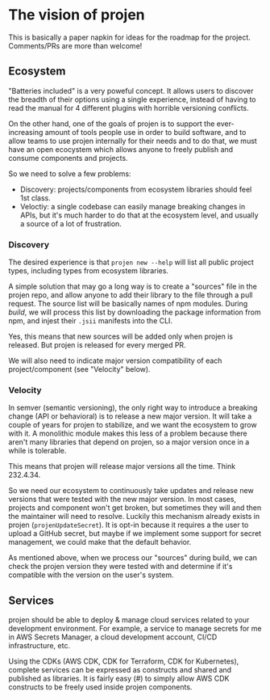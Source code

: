 # The vision of projen

This is basically a paper napkin for ideas for the roadmap for the project. Comments/PRs are more than welcome!

## Ecosystem

"Batteries included" is a very poweful concept. It allows users to discover the breadth of their options using a 
single experience, instead of having to read the manual for 4 different plugins with horrible versioning conflicts.

On the other hand, one of the goals of projen is to support the ever-increasing amount of tools people use in order to build software, 
and to allow teams to use projen internally for their needs and to do that, we must have an open ecocystem which allows anyone to 
freely publish and consume components and projects.

So we need to solve a few problems:

- Discovery: projects/components from ecosystem libraries should feel 1st class.
- Veloctiy: a single codebase can easily manage breaking changes in APIs, but it's much harder to do that at the 
  ecosystem level, and usually a source of a lot of frustration.

### Discovery

The desired experience is that `projen new --help` will list all public project types, including types from ecosystem libraries.

A simple solution that may go a long way is to create a "sources" file in the projen repo, and allow anyone to add their library 
to the file through a pull request. The source list will be basically names of npm modules. During _build_, we will process this
list by downloading the package information from npm, and injest their `.jsii` manifests into the CLI.

Yes, this means that new sources will be added only when projen is released. But projen is released for every merged PR.

We will also need to indicate major version compatibility of each project/component (see "Velocity" below).

### Velocity

In semver (semantic versioning), the only right way to introduce a breaking change (API or behavioral) is to release 
a new major version. It will take a couple of years for projen to stabilize, and we want the ecosystem to grow with it. 
A monolithic module makes this less of a problem because there aren't many libraries that depend on projen, so a major
version once in a while is tolerable.

This means that projen will release major versions all the time. Think 232.4.34. 

So we need our ecosystem to continuously take updates and release new versions that were tested with the new major version. 
In most cases, projects and component won't get broken, but sometimes they will and then the maintainer will need to resolve.
Luckily this mechanism already exists in projen (`projenUpdateSecret`). 
It is opt-in because it requires a the user to upload a GitHub secret, but maybe if we implement some support for secret management, 
we could make that the default behavior.

As mentioned above, when we process our "sources" during build, we can check the projen version they were tested with and
determine if it's compatible with the version on the user's system.

## Services

projen should be able to deploy & manage cloud services related to your development environment. For example,
a service to manage secrets for me in AWS Secrets Manager, a cloud development account, CI/CD infrastructure, etc.

Using the CDKs (AWS CDK, CDK for Terraform, CDK for Kubernetes), complete services can be expressed as constructs
and shared and published as libraries. It is fairly easy (#) to simply allow AWS CDK constructs to be freely used
inside projen components.
